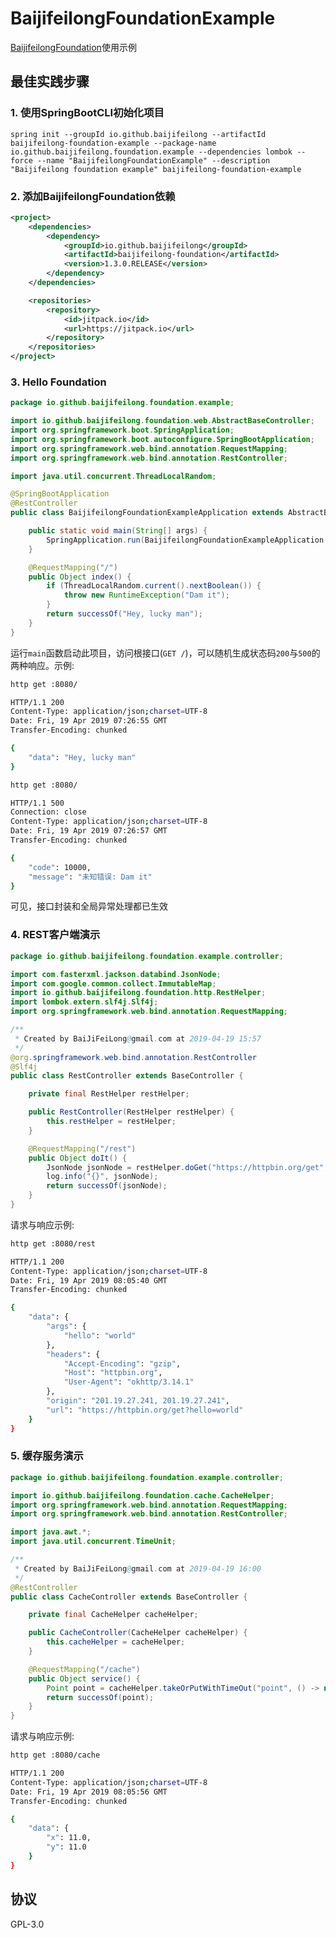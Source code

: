 # BaijifeilongFoundationExample

[BaijifeilongFoundation](https://github.com/baijifeilong/baijifeilong-foundation)使用示例

## 最佳实践步骤

### 1. 使用SpringBootCLI初始化项目

`spring init --groupId io.github.baijifeilong --artifactId baijifeilong-foundation-example --package-name io.github.baijifeilong.foundation.example --dependencies lombok --force --name "BaijifeilongFoundationExample" --description "Baijifeilong foundation example" baijifeilong-foundation-example`

### 2. 添加BaijifeilongFoundation依赖

```xml
<project>
    <dependencies>
        <dependency>
            <groupId>io.github.baijifeilong</groupId>
            <artifactId>baijifeilong-foundation</artifactId>
            <version>1.3.0.RELEASE</version>
        </dependency>
    </dependencies>

    <repositories>
        <repository>
            <id>jitpack.io</id>
            <url>https://jitpack.io</url>
        </repository>
    </repositories>
</project>
```

### 3. Hello Foundation

```java
package io.github.baijifeilong.foundation.example;

import io.github.baijifeilong.foundation.web.AbstractBaseController;
import org.springframework.boot.SpringApplication;
import org.springframework.boot.autoconfigure.SpringBootApplication;
import org.springframework.web.bind.annotation.RequestMapping;
import org.springframework.web.bind.annotation.RestController;

import java.util.concurrent.ThreadLocalRandom;

@SpringBootApplication
@RestController
public class BaijifeilongFoundationExampleApplication extends AbstractBaseController {

    public static void main(String[] args) {
        SpringApplication.run(BaijifeilongFoundationExampleApplication.class, args);
    }

    @RequestMapping("/")
    public Object index() {
        if (ThreadLocalRandom.current().nextBoolean()) {
            throw new RuntimeException("Dam it");
        }
        return successOf("Hey, lucky man");
    }
}
```

运行`main`函数启动此项目，访问根接口(`GET /`)，可以随机生成状态码`200`与`500`的两种响应。示例:

```bash
http get :8080/

HTTP/1.1 200
Content-Type: application/json;charset=UTF-8
Date: Fri, 19 Apr 2019 07:26:55 GMT
Transfer-Encoding: chunked

{
    "data": "Hey, lucky man"
}

http get :8080/

HTTP/1.1 500
Connection: close
Content-Type: application/json;charset=UTF-8
Date: Fri, 19 Apr 2019 07:26:57 GMT
Transfer-Encoding: chunked

{
    "code": 10000,
    "message": "未知错误: Dam it"
}
```

可见，接口封装和全局异常处理都已生效

### 4. REST客户端演示

```java
package io.github.baijifeilong.foundation.example.controller;

import com.fasterxml.jackson.databind.JsonNode;
import com.google.common.collect.ImmutableMap;
import io.github.baijifeilong.foundation.http.RestHelper;
import lombok.extern.slf4j.Slf4j;
import org.springframework.web.bind.annotation.RequestMapping;

/**
 * Created by BaiJiFeiLong@gmail.com at 2019-04-19 15:57
 */
@org.springframework.web.bind.annotation.RestController
@Slf4j
public class RestController extends BaseController {

    private final RestHelper restHelper;

    public RestController(RestHelper restHelper) {
        this.restHelper = restHelper;
    }

    @RequestMapping("/rest")
    public Object doIt() {
        JsonNode jsonNode = restHelper.doGet("https://httpbin.org/get", ImmutableMap.of("hello", "world"));
        log.info("{}", jsonNode);
        return successOf(jsonNode);
    }
}
```

请求与响应示例:

```bash
http get :8080/rest

HTTP/1.1 200
Content-Type: application/json;charset=UTF-8
Date: Fri, 19 Apr 2019 08:05:40 GMT
Transfer-Encoding: chunked

{
    "data": {
        "args": {
            "hello": "world"
        },
        "headers": {
            "Accept-Encoding": "gzip",
            "Host": "httpbin.org",
            "User-Agent": "okhttp/3.14.1"
        },
        "origin": "201.19.27.241, 201.19.27.241",
        "url": "https://httpbin.org/get?hello=world"
    }
}
```

### 5. 缓存服务演示

```java
package io.github.baijifeilong.foundation.example.controller;

import io.github.baijifeilong.foundation.cache.CacheHelper;
import org.springframework.web.bind.annotation.RequestMapping;
import org.springframework.web.bind.annotation.RestController;

import java.awt.*;
import java.util.concurrent.TimeUnit;

/**
 * Created by BaiJiFeiLong@gmail.com at 2019-04-19 16:00
 */
@RestController
public class CacheController extends BaseController {

    private final CacheHelper cacheHelper;

    public CacheController(CacheHelper cacheHelper) {
        this.cacheHelper = cacheHelper;
    }

    @RequestMapping("/cache")
    public Object service() {
        Point point = cacheHelper.takeOrPutWithTimeOut("point", () -> new Point(11, 11), 1, TimeUnit.MINUTES);
        return successOf(point);
    }
}
```

请求与响应示例:

```bash
http get :8080/cache

HTTP/1.1 200
Content-Type: application/json;charset=UTF-8
Date: Fri, 19 Apr 2019 08:05:56 GMT
Transfer-Encoding: chunked

{
    "data": {
        "x": 11.0,
        "y": 11.0
    }
}
```

## 协议

GPL-3.0